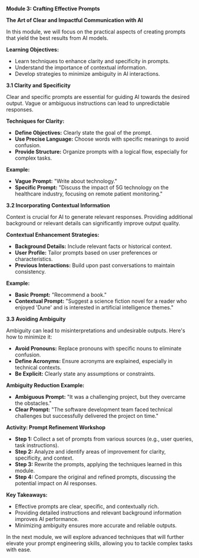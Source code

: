 **Module 3: Crafting Effective Prompts**

**The Art of Clear and Impactful Communication with AI**

In this module, we will focus on the practical aspects of creating prompts that yield the best results from AI models.

**Learning Objectives:**
- Learn techniques to enhance clarity and specificity in prompts.
- Understand the importance of contextual information.
- Develop strategies to minimize ambiguity in AI interactions.

**3.1 Clarity and Specificity**

Clear and specific prompts are essential for guiding AI towards the desired output. Vague or ambiguous instructions can lead to unpredictable responses.

**Techniques for Clarity:**
- **Define Objectives:** Clearly state the goal of the prompt.
- **Use Precise Language:** Choose words with specific meanings to avoid confusion.
- **Provide Structure:** Organize prompts with a logical flow, especially for complex tasks.

**Example:**
- **Vague Prompt:** "Write about technology."
- **Specific Prompt:** "Discuss the impact of 5G technology on the healthcare industry, focusing on remote patient monitoring."

**3.2 Incorporating Contextual Information**

Context is crucial for AI to generate relevant responses. Providing additional background or relevant details can significantly improve output quality.

**Contextual Enhancement Strategies:**
- **Background Details:** Include relevant facts or historical context.
- **User Profile:** Tailor prompts based on user preferences or characteristics.
- **Previous Interactions:** Build upon past conversations to maintain consistency.

**Example:**
- **Basic Prompt:** "Recommend a book."
- **Contextual Prompt:** "Suggest a science fiction novel for a reader who enjoyed 'Dune' and is interested in artificial intelligence themes."

**3.3 Avoiding Ambiguity**

Ambiguity can lead to misinterpretations and undesirable outputs. Here's how to minimize it:
- **Avoid Pronouns:** Replace pronouns with specific nouns to eliminate confusion.
- **Define Acronyms:** Ensure acronyms are explained, especially in technical contexts.
- **Be Explicit:** Clearly state any assumptions or constraints.

**Ambiguity Reduction Example:**
- **Ambiguous Prompt:** "It was a challenging project, but they overcame the obstacles."
- **Clear Prompt:** "The software development team faced technical challenges but successfully delivered the project on time."

**Activity: Prompt Refinement Workshop**
- **Step 1:** Collect a set of prompts from various sources (e.g., user queries, task instructions).
- **Step 2:** Analyze and identify areas of improvement for clarity, specificity, and context.
- **Step 3:** Rewrite the prompts, applying the techniques learned in this module.
- **Step 4:** Compare the original and refined prompts, discussing the potential impact on AI responses.

**Key Takeaways:**
- Effective prompts are clear, specific, and contextually rich.
- Providing detailed instructions and relevant background information improves AI performance.
- Minimizing ambiguity ensures more accurate and reliable outputs.

In the next module, we will explore advanced techniques that will further elevate your prompt engineering skills, allowing you to tackle complex tasks with ease.
